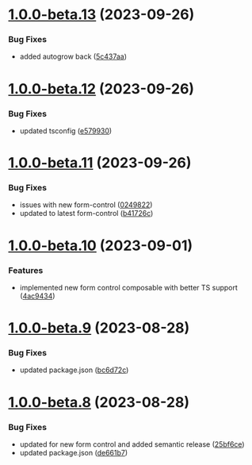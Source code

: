 # [1.0.0-beta.13](https://github.com/vue-interface/textarea-field/compare/v1.0.0-beta.12...v1.0.0-beta.13) (2023-09-26)


### Bug Fixes

* added autogrow back ([5c437aa](https://github.com/vue-interface/textarea-field/commit/5c437aa6fb96c4189f71b995b9168646dcfa92f9))

# [1.0.0-beta.12](https://github.com/vue-interface/textarea-field/compare/v1.0.0-beta.11...v1.0.0-beta.12) (2023-09-26)


### Bug Fixes

* updated tsconfig ([e579930](https://github.com/vue-interface/textarea-field/commit/e579930379b5b94bcac1800947f2c732fa98ea69))

# [1.0.0-beta.11](https://github.com/vue-interface/textarea-field/compare/v1.0.0-beta.10...v1.0.0-beta.11) (2023-09-26)


### Bug Fixes

* issues with new form-control ([0249822](https://github.com/vue-interface/textarea-field/commit/0249822a1f6f483c536e97e21227c07afeebdb4d))
* updated to latest form-control ([b41726c](https://github.com/vue-interface/textarea-field/commit/b41726cd120cb0afb516acd2ed379d889c2ff2bc))

# [1.0.0-beta.10](https://github.com/vue-interface/textarea-field/compare/v1.0.0-beta.9...v1.0.0-beta.10) (2023-09-01)


### Features

* implemented new form control composable with better TS support ([4ac9434](https://github.com/vue-interface/textarea-field/commit/4ac9434d3a8a8e59594347e9077b3f3093ca2bb7))

# [1.0.0-beta.9](https://github.com/vue-interface/textarea-field/compare/v1.0.0-beta.8...v1.0.0-beta.9) (2023-08-28)


### Bug Fixes

* updated package.json ([bc6d72c](https://github.com/vue-interface/textarea-field/commit/bc6d72c3508b15031b39fccc805aa0d7c903b075))

# [1.0.0-beta.8](https://github.com/vue-interface/textarea-field/compare/v1.0.0-beta.7...v1.0.0-beta.8) (2023-08-28)


### Bug Fixes

* updated for new form control and added semantic release ([25bf6ce](https://github.com/vue-interface/textarea-field/commit/25bf6ce9305c9b72e6de42028e370236daf9f8e9))
* updated package.json ([de661b7](https://github.com/vue-interface/textarea-field/commit/de661b7ca615a4566402cf982161e1ead79550fb))

